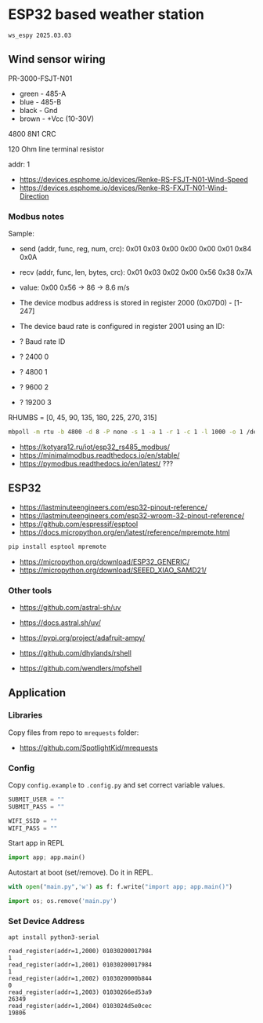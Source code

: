 # ESP32 based weather station

```ws_espy 2025.03.03```

## Wind sensor wiring

PR-3000-FSJT-N01

- green - 485-A
- blue  - 485-B
- black - Gnd
- brown - +Vcc (10-30V)

4800 8N1 CRC

120 Ohm line terminal resistor

addr: 1

- https://devices.esphome.io/devices/Renke-RS-FSJT-N01-Wind-Speed
- https://devices.esphome.io/devices/Renke-RS-FXJT-N01-Wind-Direction

### Modbus notes

Sample:

- send (addr, func, reg, num, crc): 0x01  0x03  0x00 0x00  0x00 0x01  0x84 0x0A
- recv (addr, func, len, bytes, crc): 0x01  0x03  0x02  0x00 0x56  0x38 0x7A
- value: 0x00 0x56 -> 86 -> 8.6 m/s

- The device modbus address is stored in register 2000 (0x07D0) - [1-247] 
- The device baud rate is configured in register 2001 using an ID:

- ? Baud rate ID
- ? 2400  0
- ? 4800  1
- ? 9600  2
- ? 19200 3

RHUMBS = [0, 45, 90, 135, 180, 225, 270, 315]


```sh
mbpoll -m rtu -b 4800 -d 8 -P none -s 1 -a 1 -r 1 -c 1 -l 1000 -o 1 /dev/tty.usbserial-1340
```

- https://kotyara12.ru/iot/esp32_rs485_modbus/
- https://minimalmodbus.readthedocs.io/en/stable/
- https://pymodbus.readthedocs.io/en/latest/ ???

## ESP32

- https://lastminuteengineers.com/esp32-pinout-reference/
- https://lastminuteengineers.com/esp32-wroom-32-pinout-reference/
- https://github.com/espressif/esptool
- https://docs.micropython.org/en/latest/reference/mpremote.html

```sh
pip install esptool mpremote
```

- https://micropython.org/download/ESP32_GENERIC/
- https://micropython.org/download/SEEED_XIAO_SAMD21/

### Other tools

- https://github.com/astral-sh/uv
- https://docs.astral.sh/uv/

- https://pypi.org/project/adafruit-ampy/
- https://github.com/dhylands/rshell
- https://github.com/wendlers/mpfshell

## Application

### Libraries

Copy files from repo to `mrequests` folder:

- https://github.com/SpotlightKid/mrequests

### Config

Copy `config.example` to `.config.py` and set correct variable values.

```python
SUBMIT_USER = ""
SUBMIT_PASS = ""

WIFI_SSID = ""
WIFI_PASS = ""
```

Start app in REPL

```python
import app; app.main()
```

Autostart at boot (set/remove). Do it in REPL.

```python
with open("main.py",'w') as f: f.write("import app; app.main()")

import os; os.remove('main.py')
```

### Set Device Address

```apt install python3-serial```

```
read_register(addr=1,2000) 01030200017984
1
read_register(addr=1,2001) 01030200017984
1
read_register(addr=1,2002) 0103020000b844
0
read_register(addr=1,2003) 01030266ed53a9
26349
read_register(addr=1,2004) 0103024d5e0cec
19806
```

